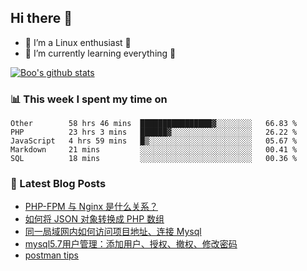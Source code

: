 ## Hi there 👋
* 🔭 I’m a Linux enthusiast 🐧️
* 🏃️ I’m currently learning everything 🏃️

[![Boo's github stats](https://github-readme-stats.vercel.app/api?username=0xAiKang)](https://github.com/anuraghazra/github-readme-stats)

<!-- [![Most Used Langs](https://github-readme-stats.vercel.app/api/top-langs/?username=0xAiKang)](https://github.com/anuraghazra/github-readme-stats) -->

### 📊 This week I spent my time on
<!--START_SECTION:waka-->
```text
Other        58 hrs 46 mins  ████████████████▓░░░░░░░░   66.83 % 
PHP          23 hrs 3 mins   ██████▓░░░░░░░░░░░░░░░░░░   26.22 % 
JavaScript   4 hrs 59 mins   █▒░░░░░░░░░░░░░░░░░░░░░░░   05.67 % 
Markdown     21 mins         ░░░░░░░░░░░░░░░░░░░░░░░░░   00.41 % 
SQL          18 mins         ░░░░░░░░░░░░░░░░░░░░░░░░░   00.36 % 
```
<!--END_SECTION:waka-->

### 📕 Latest Blog Posts
<!-- BLOG-POST-LIST:START -->
- [PHP-FPM 与 Nginx 是什么关系？](https://www.0x2beace.com/what-is-the-relationship-between-php-fpm-and-nginx/)
- [如何将 JSON 对象转换成 PHP 数组](https://www.0x2beace.com/how-to-convert-a-json-object-into-a-php-array/)
- [同一局域网内如何访问项目地址、连接 Mysql](https://www.0x2beace.com/how-to-access-the-project-address-and-connect-to-mysql-in-the-same-local-area-network/)
- [mysql5.7用户管理：添加用户、授权、撤权、修改密码](https://www.0x2beace.com/mysql5-7-user-management-add-users-authorize-revoke-rights-modify-passwords/)
- [postman tips](https://www.0x2beace.com/postman-tips/)
<!-- BLOG-POST-LIST:END -->

